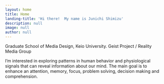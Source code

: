 ```yaml
---
layout: home
title: Home
landing-title: 'Hi there!  My name is Junichi Shimizu'
description: null
image: null
author: null
---
```


Graduate School of Media Design, Keio University.
Geist Project / Reality Media Group

I’m interested in exploring patterns in human behavior and physiological signals that can reveal information about our mind. The main goal is to enhance an attention, memory, focus, problem solving, decision making and comprehension.


